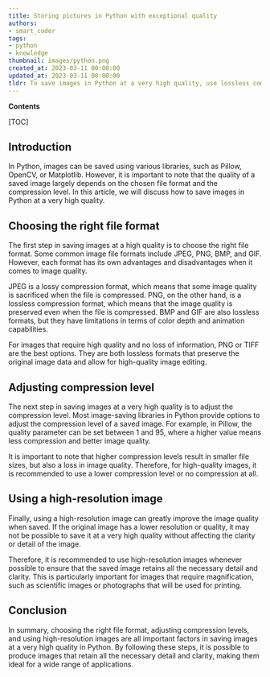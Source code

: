 ```yaml
---
title: Storing pictures in Python with exceptional quality
authors:
- smart_coder
tags:
- python
- knowledge
thumbnail: images/python.png
created_at: 2023-03-11 00:00:00
updated_at: 2023-03-11 00:00:00
tldr: To save images in Python at a very high quality, use lossless compression formats such as PNG or TIFF and set the compression level to maximum.
---
```


**Contents**

[TOC]

## Introduction

In Python, images can be saved using various libraries, such as Pillow, OpenCV, or Matplotlib. However, it is important to note that the quality of a saved image largely depends on the chosen file format and the compression level. In this article, we will discuss how to save images in Python at a very high quality.

## Choosing the right file format

The first step in saving images at a high quality is to choose the right file format. Some common image file formats include JPEG, PNG, BMP, and GIF. However, each format has its own advantages and disadvantages when it comes to image quality.

JPEG is a lossy compression format, which means that some image quality is sacrificed when the file is compressed. PNG, on the other hand, is a lossless compression format, which means that the image quality is preserved even when the file is compressed. BMP and GIF are also lossless formats, but they have limitations in terms of color depth and animation capabilities.

For images that require high quality and no loss of information, PNG or TIFF are the best options. They are both lossless formats that preserve the original image data and allow for high-quality image editing.

## Adjusting compression level

The next step in saving images at a very high quality is to adjust the compression level. Most image-saving libraries in Python provide options to adjust the compression level of a saved image. For example, in Pillow, the quality parameter can be set between 1 and 95, where a higher value means less compression and better image quality.

It is important to note that higher compression levels result in smaller file sizes, but also a loss in image quality. Therefore, for high-quality images, it is recommended to use a lower compression level or no compression at all.

## Using a high-resolution image

Finally, using a high-resolution image can greatly improve the image quality when saved. If the original image has a lower resolution or quality, it may not be possible to save it at a very high quality without affecting the clarity or detail of the image.

Therefore, it is recommended to use high-resolution images whenever possible to ensure that the saved image retains all the necessary detail and clarity. This is particularly important for images that require magnification, such as scientific images or photographs that will be used for printing.

## Conclusion

In summary, choosing the right file format, adjusting compression levels, and using high-resolution images are all important factors in saving images at a very high quality in Python. By following these steps, it is possible to produce images that retain all the necessary detail and clarity, making them ideal for a wide range of applications.
